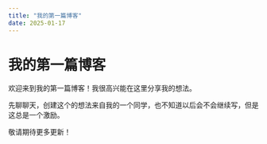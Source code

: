 ```yaml
---
title: "我的第一篇博客"
date: 2025-01-17
---
```

# 我的第一篇博客

欢迎来到我的第一篇博客！我很高兴能在这里分享我的想法。

先聊聊天，创建这个的想法来自我的一个同学，也不知道以后会不会继续写，但是这总是一个激励。

敬请期待更多更新！

